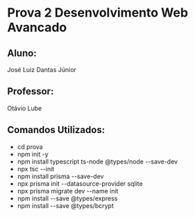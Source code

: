 # Prova 2 Desenvolvimento Web Avancado
## Aluno:
José Luiz Dantas Júnior
## Professor:
Otávio Lube
## Comandos Utilizados:
* cd prova
* npm init -y
* npm install typescript ts-node @types/node --save-dev
* npx tsc --init
* npm install prisma --save-dev
* npx prisma init --datasource-provider sqlite
* npx prisma migrate dev --name init
* npm install --save @types/express
* npm install --save @types/bcrypt

